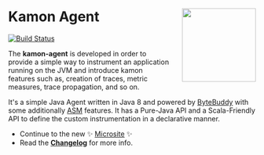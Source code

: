 # Kamon Agent <img align="right" src="https://rawgit.com/kamon-io/Kamon/master/kamon-logo.svg" height="150px" style="padding-left: 20px"/>
[![Build Status](https://travis-ci.org/kamon-io/kamon-agent.svg?branch=master)](https://travis-ci.org/kamon-io/kamon-agent)

The **kamon-agent** is developed in order to provide a simple way to instrument an application running on the JVM and
introduce kamon features such as, creation of traces, metric measures, trace propagation, and so on.

It's a simple Java Agent written in Java 8 and powered by [ByteBuddy] with some additionally [ASM] features. It has a Pure-Java API and a
Scala-Friendly API to define the custom instrumentation in a declarative manner.

- Continue to the new :sparkles: [Microsite](http://kamon-io.github.io/kamon-agent/) :sparkles:
- Read the [**Changelog**](CHANGELOG.md) for more info.

[ByteBuddy]:http://bytebuddy.net/#/
[ASM]:http://asm.ow2.org/
